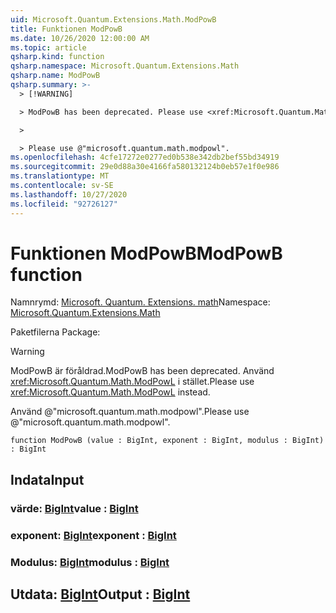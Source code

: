 ```yaml
---
uid: Microsoft.Quantum.Extensions.Math.ModPowB
title: Funktionen ModPowB
ms.date: 10/26/2020 12:00:00 AM
ms.topic: article
qsharp.kind: function
qsharp.namespace: Microsoft.Quantum.Extensions.Math
qsharp.name: ModPowB
qsharp.summary: >-
  > [!WARNING]

  > ModPowB has been deprecated. Please use <xref:Microsoft.Quantum.Math.ModPowL> instead.

  >

  > Please use @"microsoft.quantum.math.modpowl".
ms.openlocfilehash: 4cfe17272e0277ed0b538e342db2bef55bd34919
ms.sourcegitcommit: 29e0d88a30e4166fa580132124b0eb57e1f0e986
ms.translationtype: MT
ms.contentlocale: sv-SE
ms.lasthandoff: 10/27/2020
ms.locfileid: "92726127"
---
```

# <a name="modpowb-function"></a><span data-ttu-id="bce0a-102">Funktionen ModPowB</span><span class="sxs-lookup"><span data-stu-id="bce0a-102">ModPowB function</span></span>

<span data-ttu-id="bce0a-103">Namnrymd: [Microsoft. Quantum. Extensions. math](xref:Microsoft.Quantum.Extensions.Math)</span><span class="sxs-lookup"><span data-stu-id="bce0a-103">Namespace: [Microsoft.Quantum.Extensions.Math](xref:Microsoft.Quantum.Extensions.Math)</span></span>

<span data-ttu-id="bce0a-104">Paketfilerna [](https://nuget.org/packages/)</span><span class="sxs-lookup"><span data-stu-id="bce0a-104">Package: [](https://nuget.org/packages/)</span></span>


> [!WARNING]
> <span data-ttu-id="bce0a-105">ModPowB är föråldrad.</span><span class="sxs-lookup"><span data-stu-id="bce0a-105">ModPowB has been deprecated.</span></span> <span data-ttu-id="bce0a-106">Använd <xref:Microsoft.Quantum.Math.ModPowL> i stället.</span><span class="sxs-lookup"><span data-stu-id="bce0a-106">Please use <xref:Microsoft.Quantum.Math.ModPowL> instead.</span></span>
>
> <span data-ttu-id="bce0a-107">Använd @"microsoft.quantum.math.modpowl".</span><span class="sxs-lookup"><span data-stu-id="bce0a-107">Please use @"microsoft.quantum.math.modpowl".</span></span>



```qsharp
function ModPowB (value : BigInt, exponent : BigInt, modulus : BigInt) : BigInt
```


## <a name="input"></a><span data-ttu-id="bce0a-108">Indata</span><span class="sxs-lookup"><span data-stu-id="bce0a-108">Input</span></span>

### <a name="value--bigint"></a><span data-ttu-id="bce0a-109">värde: [BigInt](xref:microsoft.quantum.lang-ref.bigint)</span><span class="sxs-lookup"><span data-stu-id="bce0a-109">value : [BigInt](xref:microsoft.quantum.lang-ref.bigint)</span></span>




### <a name="exponent--bigint"></a><span data-ttu-id="bce0a-110">exponent: [BigInt](xref:microsoft.quantum.lang-ref.bigint)</span><span class="sxs-lookup"><span data-stu-id="bce0a-110">exponent : [BigInt](xref:microsoft.quantum.lang-ref.bigint)</span></span>




### <a name="modulus--bigint"></a><span data-ttu-id="bce0a-111">Modulus: [BigInt](xref:microsoft.quantum.lang-ref.bigint)</span><span class="sxs-lookup"><span data-stu-id="bce0a-111">modulus : [BigInt](xref:microsoft.quantum.lang-ref.bigint)</span></span>





## <a name="output--bigint"></a><span data-ttu-id="bce0a-112">Utdata: [BigInt](xref:microsoft.quantum.lang-ref.bigint)</span><span class="sxs-lookup"><span data-stu-id="bce0a-112">Output : [BigInt](xref:microsoft.quantum.lang-ref.bigint)</span></span>

